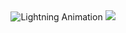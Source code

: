 <div align="center">
<img src="https://readme-typing-svg.demolab.com?font=Electrolize&weight=400&size=26&duration=1200&pause=200&color=FFFF00&center=true&vCenter=true&multiline=true&width=700&height=100&lines=⚡+LIGHTNING+CODER+⚡;ELECTRIC+FLUTTER+DEV;HIGH+VOLTAGE+APPS;THUNDER+PROGRAMMER" alt="Lightning Animation" />

<img src="https://capsule-render.vercel.app/api?type=shark&color=0:000080,25:4169E1,50:FFFF00,75:FFA500,100:000080&height=120&section=header&text=&fontSize=0" />
</div>

